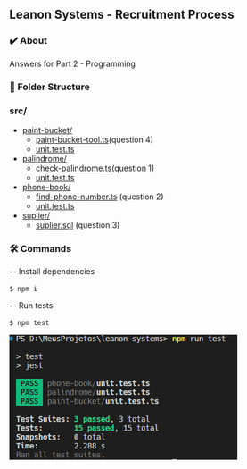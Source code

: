 ## Leanon Systems - Recruitment Process

### ✔️ About

Answers for Part 2 - Programming

### 📁 Folder Structure

### src/

* [paint-bucket/](.\src\paint-bucket)
  * [paint-bucket-tool.ts](.\src\paint-bucket\paint-bucket-tool.ts)(question 4)
  * [unit.test.ts](.\src\paint-bucket\unit.test.ts)
* [palindrome/](.\src\palindrome)
  * [check-palindrome.ts](.\src\palindrome\check-palindrome.ts)(question 1)
  * [unit.test.ts](.\src\palindrome\unit.test.ts)
* [phone-book/](.\src\phone-book)
  * [find-phone-number.ts](.\src\phone-book\find-phone-number.ts) (question 2)
  * [unit.test.ts](.\src\phone-book\unit.test.ts)
* [suplier/](.\src\suplier)
  * [suplier.sql](.\src\suplier\suplier.sql) (question 3)


###   🛠️ Commands

-- Install dependencies

```shell
$ npm i
```
-- Run tests
```shell
$ npm test
```

![Screenshot](tests.png)




